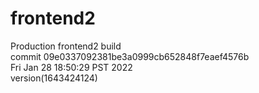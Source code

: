 # frontend2  
Production frontend2 build  
commit 09e0337092381be3a0999cb652848f7eaef4576b  
Fri Jan 28 18:50:29 PST 2022  
version(1643424124)  
